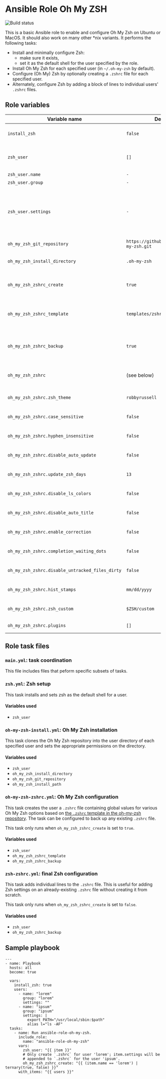 # Ansible Role Oh My ZSH

![Build status](https://travis-ci.com/ctorgalson/ansible-role-oh-my-zsh.svg?branch=master)

This is a basic Ansible role to enable and configure Oh My Zsh on Ubuntu or
MacOS. It should also work on many other \*nix variants. It performs the
following tasks:

- Install and minimally configure Zsh:
  - make sure it exists,
  - set it as the default shell for the user specified by the role.
- Install Oh My Zsh for each specified user (in `~/.oh-my-zsh` by default).
- Configure (Oh My) Zsh by optionally creating a `.zshrc` file for each
  specified user.
- Alternately, configure Zsh by adding a block of lines to individual
  users' `.zshrc` files.

## Role variables

| Variable name  | Default value | Description |
|----------------|---------------|-------------|
| `install_zsh` | `false` | Defines whether or not the role should attempt to install Zsh. |
| `zsh_user` | `[]` | The user to install/configure (Oh My) Zsh for. See below for its properties. |
| `zsh_user.name` | `-` | The name of the user. |
| `zsh_user.group` | `-` | The group of the user |
| `zsh_user.settings` | `-` | Extra settings (as a mult-line string) such as variable exports or aliases to add to the user's `.zshrc` file. Only used if `oh_my_zsh_zshrc_create` is `true`. |
| `oh_my_zsh_git_repository` | `https://github.com/robbyrussell/oh-my-zsh.git` | The git repo to clone Oh My Zsh from. |
| `oh_my_zsh_install_directory` | `.oh-my-zsh` | The name of the directory to clone Oh My Zsh into. |
| `oh_my_zsh_zshrc_create` | `true` | Whether or not to create `.zshrc`. If `true`, will create `.zshrc` from a template. |
| `oh_my_zsh_zshrc_template` | `templates/zshrc.zsh-template.j2` | The template used to create the user's `.zshrc` file when `oh_my_zsh_zshrc_create` is `true`. |
| `oh_my_zsh_zshrc_backup` | `true` | Whether or not to create backup the existing `.zshrc` files when the role changes it. |
| `oh_my_zsh_zshrc` | (see below) | List of variables used in `templates/zshrc.zsh-template.j2` or your custom template. |
| `oh_my_zsh_zshrc.zsh_theme` | `robbyrussell` | See `templates/zshrc.zsh-template`. |
| `oh_my_zsh_zshrc.case_sensitive` | `false` | See `templates/zshrc.zsh-template`. |
| `oh_my_zsh_zshrc.hyphen_insensitive` | `false` | See `templates/zshrc.zsh-template`. |
| `oh_my_zsh_zshrc.disable_auto_update` | `false` | See `templates/zshrc.zsh-template`. |
| `oh_my_zsh_zshrc.update_zsh_days` | `13` | See `templates/zshrc.zsh-template`. |
| `oh_my_zsh_zshrc.disable_ls_colors` | `false` | See `templates/zshrc.zsh-template`. |
| `oh_my_zsh_zshrc.disable_auto_title` | `false` | See `templates/zshrc.zsh-template`. |
| `oh_my_zsh_zshrc.enable_correction` | `false` | See `templates/zshrc.zsh-template`. |
| `oh_my_zsh_zshrc.completion_waiting_dots` | `false` | See `templates/zshrc.zsh-template`. |
| `oh_my_zsh_zshrc.disable_untracked_files_dirty` | `false` | See `templates/zshrc.zsh-template`. |
| `oh_my_zsh_zshrc.hist_stamps` | `mm/dd/yyyy` | See `templates/zshrc.zsh-template`. |
| `oh_my_zsh_zshrc.zsh_custom` | `$ZSH/custom` | See `templates/zshrc.zsh-template`. |
| `oh_my_zsh_zshrc.plugins` | `[]` | A list of Oh My Zsh plugins to enable. |

## Role task files

### `main.yml`: task coordination

This file includes files that peform specific subsets of tasks.

### `zsh.yml`: Zsh setup

This task installs and sets zsh as the default shell for a user.

#### Variables used

- `zsh_user`

### `oh-my-zsh-install.yml`: Oh My Zsh installation

This task clones the Oh My Zsh repository into the user directory of each
specified user and sets the appropriate permissions on the directory.

#### Variables used

- `zsh_user`
- `oh_my_zsh_install_directory`
- `oh_my_zsh_git_repository`
- `oh_my_zsh_install_path`

### `oh-my-zsh-zshrc.yml`: Oh My Zsh configuration

This task creates the user a `.zshrc` file containing global values for various
Oh My Zsh options based on [the `.zshrc` template in the oh-my-zsh repository](https://raw.githubusercontent.com/robbyrussell/oh-my-zsh/master/templates/zshrc.zsh-template).
The task can be configured to back up any existing `.zshrc` file.

This task only runs when `oh_my_zsh_zshrc_create` is set to `true`.

#### Variables used

- `zsh_user`
- `oh_my_zsh_zshrc_template`
- `oh_my_zsh_zshrc_backup`

### `zsh-zshrc.yml`: final Zsh configuration

This task adds individual lines to the `.zshrc` file. This is useful for adding
Zsh settings on an already-existing `.zshrc` file without creating it
from scratch.

This task only runs when `oh_my_zsh_zshrc_create` is set to `false`.

#### Variables used

- `zsh_user`
- `oh_my_zsh_zshrc_backup`

## Sample playbook

    ---
    - name: Playbook
      hosts: all
      become: true

      vars:
        install_zsh: true
        users:
          - name: "lorem"
            group: "lorem"
            settings: ""
          - name: "ipsum"
            group: "ipsum"
            settings: |
              export PATH="/usr/local/sbin:$path"
              alias l="ls -AF"
      tasks:
        - name: Run ansible-role-oh-my-zsh.
          include_role:
            name: "ansible-role-oh-my-zsh"
          vars:
            zsh_user: "{{ item }}"
            # Only create `.zshrc` for user 'lorem'; item.settings will be
            # appended to `.zshrc` for the user 'ipsum'.
            oh_my_zsh_zshrc_create: "{{ (item.name == 'lorem') | ternary(true, false) }}"
          with_items: "{{ users }}"
